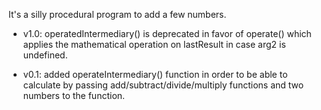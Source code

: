It's a silly procedural program to add a few numbers.

* v1.0: operatedIntermediary() is deprecated in favor of operate() which applies the mathematical operation on lastResult in case arg2 is undefined. 

* v0.1: added operateIntermediary() function in order to be able to calculate by passing add/subtract/divide/multiply functions and two numbers  to the function.